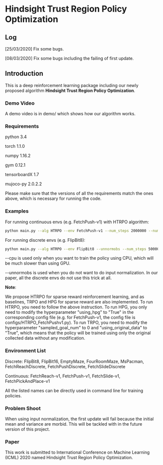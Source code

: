 # Hindsight Trust Region Policy Optimization

## Log

[25/03/2020] Fix some bugs.

[08/03/2020] Fix some bugs including the failing of first update.

## Introduction

This is a deep reinforcement learning package including our newly proposed algorithm **Hindsight Trust Region Policy Optimization**.

### Demo Video

A demo video is in demo/ which shows how our algorithm works.

### Requirements

python               3.4

torch                1.1.0

numpy                1.16.2

gym                  0.12.1

tensorboardX         1.7

mujoco-py            2.0.2.2

Please make sure that the versions of all the requirements match the ones above, which is necessary for running the code.

### Examples
For running continuous envs (e.g. FetchPush-v1) with HTRPO algorithm:
```bash
python main.py --alg HTRPO --env FetchPush-v1 --num_steps 2000000 --num_evals 200 --eval_interval 19200 (--cpu)
```

For running discrete envs (e.g. FlipBit8):

```bash
python main.py --alg HTRPO --env FlipBit8 --unnormobs --num_steps 50000 --num_evals 200 --eval_interval 1024 (--cpu)
```

--cpu is used only when you want to train the policy using CPU, which will be much slower than using GPU.

--unnormobs is used when you do not want to do input normalization. In our paper, all the discrete envs do not use this trick at all.

**Note**: 

We propose HTRPO for sparse reward reinforcement learning, and as baselines, TRPO and HPG for sparse reward are also implemented. To run HTRPO, you need to follow the above instruction. To run HPG, you only need to modify the hyperparameter "using_hpg" to "True" in the corresponding config file (e.g. for FetchPush-v1, the config file is configs/HTRPO_FetchPushv1.py). To run TRPO, you need to modify the hyperparameter "sampled_goal_num" to 0 and "using_original_data" to "True", which means that the policy will be trained using only the original collected data without any modification.

### Environment List

Discrete: FlipBit8, FlipBit16, EmptyMaze, FourRoomMaze, MsPacman, FetchReachDiscrete, FetchPushDiscrete, FetchSlideDiscrete

Continuous: FetchReach-v1, FetchPush-v1, FetchSlide-v1, FetchPickAndPlace-v1

All the listed names can be directly used in command line for training policies.

### Problem Shoot
When using input normalization, the first update will fail because the initial mean and variance are morbid. This will be tackled with in the future version of this project.

### Paper
This work is submitted to International Conference on Machine Learning (ICML) 2020 named Hindsight Trust Region Policy Optimization.
